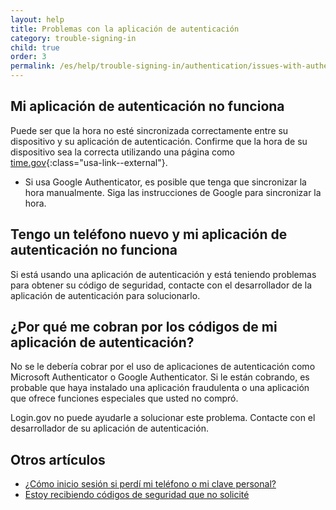 ```yaml
---
layout: help
title: Problemas con la aplicación de autenticación
category: trouble-signing-in
child: true
order: 3
permalink: /es/help/trouble-signing-in/authentication/issues-with-authentication-application/
---
```


## Mi aplicación de autenticación no funciona

Puede ser que la hora no esté sincronizada correctamente entre su dispositivo y su aplicación de autenticación. Confirme que la hora de su dispositivo sea la correcta utilizando una página como [time.gov](https://time.gov){:class="usa-link--external"}.
* Si usa Google Authenticator, es posible que tenga que sincronizar la hora manualmente. Siga las instrucciones de Google para sincronizar la hora.

## Tengo un teléfono nuevo y mi aplicación de autenticación no funciona

Si está usando una aplicación de autenticación y está teniendo problemas para obtener su código de seguridad, contacte con el desarrollador de la aplicación de autenticación para solucionarlo.

## ¿Por qué me cobran por los códigos de mi aplicación de autenticación?

No se le debería cobrar por el uso de aplicaciones de autenticación como Microsoft Authenticator o Google Authenticator. Si le están cobrando, es probable que haya instalado una aplicación fraudulenta o una aplicación que ofrece funciones especiales que usted no compró.

Login.gov no puede ayudarle a solucionar este problema. Contacte con el desarrollador de su aplicación de autenticación.

## Otros artículos

* [¿Cómo inicio sesión si perdí mi teléfono o mi clave personal?](/es/help/trouble-signing-in/how-to-sign-in/)
* [Estoy recibiendo códigos de seguridad que no solicité](/es/help/fraud-concerns/i-am-receiving-security-codes-that-i-did-not-request/)
